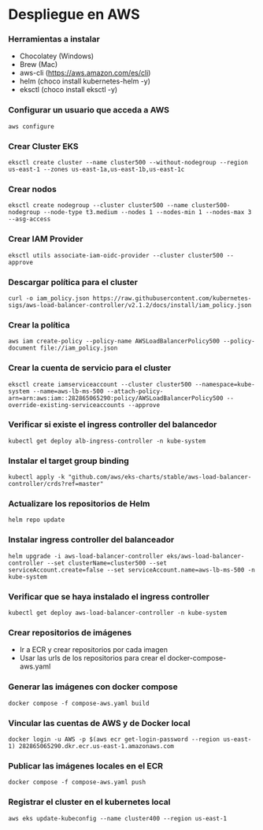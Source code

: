 # Despliegue en AWS

### Herramientas a instalar

- Chocolatey (Windows)
- Brew (Mac)
- aws-cli (https://aws.amazon.com/es/cli)
- helm (choco install kubernetes-helm -y)
- eksctl (choco install eksctl -y)

### Configurar un usuario que acceda a AWS

```
aws configure
```

### Crear Cluster EKS

```
eksctl create cluster --name cluster500 --without-nodegroup --region us-east-1 --zones us-east-1a,us-east-1b,us-east-1c
```

### Crear nodos

```
eksctl create nodegroup --cluster cluster500 --name cluster500-nodegroup --node-type t3.medium --nodes 1 --nodes-min 1 --nodes-max 3 --asg-access
```

### Crear IAM Provider

```
eksctl utils associate-iam-oidc-provider --cluster cluster500 --approve
```

### Descargar política para el cluster

```
curl -o iam_policy.json https://raw.githubusercontent.com/kubernetes-sigs/aws-load-balancer-controller/v2.1.2/docs/install/iam_policy.json
```

### Crear la política

```
aws iam create-policy --policy-name AWSLoadBalancerPolicy500 --policy-document file://iam_policy.json
```

### Crear la cuenta de servicio para el cluster

```
eksctl create iamserviceaccount --cluster cluster500 --namespace=kube-system --name=aws-lb-ms-500 --attach-policy-arn=arn:aws:iam::282865065290:policy/AWSLoadBalancerPolicy500 --override-existing-serviceaccounts --approve
```

### Verificar si existe el ingress controller del balancedor

```
kubectl get deploy alb-ingress-controller -n kube-system
```

### Instalar el target group binding

```
kubectl apply -k "github.com/aws/eks-charts/stable/aws-load-balancer-controller/crds?ref=master"
```

### Actualizare los repositorios de Helm

```
helm repo update
```

### Instalar ingress controller del balanceador

```
helm upgrade -i aws-load-balancer-controller eks/aws-load-balancer-controller --set clusterName=cluster500 --set serviceAccount.create=false --set serviceAccount.name=aws-lb-ms-500 -n kube-system
```

### Verificar que se haya instalado el ingress controller

```
kubectl get deploy aws-load-balancer-controller -n kube-system
```

### Crear repositorios de imágenes

- Ir a ECR y crear repositorios por cada imagen
- Usar las urls de los repositorios para crear el docker-compose-aws.yaml

### Generar las imágenes con docker compose

```
docker compose -f compose-aws.yaml build
```

### Vincular las cuentas de AWS y de Docker local

```
docker login -u AWS -p $(aws ecr get-login-password --region us-east-1) 282865065290.dkr.ecr.us-east-1.amazonaws.com
```

### Publicar las imágenes locales en el ECR

```
docker compose -f compose-aws.yaml push
```

### Registrar el cluster en el kubernetes local

```
aws eks update-kubeconfig --name cluster400 --region us-east-1
```
